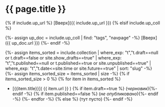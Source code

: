 # {{ page.title }}

{% if include.up_url %}
[Вверх]({{ include.up_url }})
{% elsif include.up_coll %}
<!-- DO NOT QUESTION IT, IT JUST WORKS -->
{%- assign up_doc = include.up_coll | find: "tags", "navpage" -%}
[Вверх]({{ up_doc.url }})
{%- endif -%}

{%- assign items_sorted = include.collection | where_exp: "t","t.draft==null or t.draft==false or site.show_drafts==true" | where_exp: "t","t.published==null or t.published==true or site.unpublished==true" | where_exp: "t","t.date<=site.time or site.future==true" | sort: "slug" -%}
{%- assign items_sorted_size = items_sorted | size -%}
{% if items_sorted_size > 0 %}
{% for item in items_sorted %}
* [{{item.title}}]( {{ item.url }} )
{% if item.draft==true %} (*черновик*){%- endif -%}
{% if item.published==false %} (*не опубликовано*){%- endif -%}
{%- endfor -%}
{% else %}
(тут пусто)
{%- endif -%}
